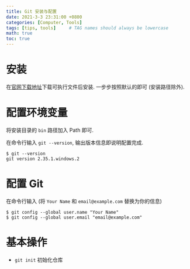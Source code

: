 ```yaml
---
title: Git 安装与配置
date: 2021-3-3 23:31:00 +0800
categories: [Computer, Tools]
tags: [tips, tools]     # TAG names should always be lowercase
math: true
toc: true
---
```


# 安装
在[官网下载地址](https://git-scm.com/downloads)下载可执行文件后安装. 一步步按照默认的即可 (安装路径除外).

# 配置环境变量
将安装目录的 `bin` 路径加入 Path 即可.

在命令行输入 `git --version`, 输出版本信息即说明配置完成.

```shell
$ git --version
git version 2.35.1.windows.2
```

# 配置 Git
在命令行输入 (将 `Your Name` 和 `email@example.com` 替换为你的信息)

```shell
$ git config --global user.name "Your Name"
$ git config --global user.email "email@example.com"
```

# 基本操作
- `git init` 初始化仓库
